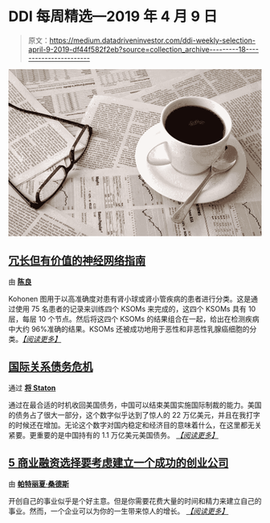 # DDI 每周精选—2019 年 4 月 9 日

> 原文：<https://medium.datadriveninvestor.com/ddi-weekly-selection-april-9-2019-df44f582f2eb?source=collection_archive---------18----------------------->

![](img/0f477c24011d8b93f332689171f14ff1.png)

## [冗长但有价值的神经网络指南](https://www.datadriveninvestor.com/2019/04/04/neural-networks/)

由 [**陈良**](https://www.datadriveninvestor.com/author/justin/)

Kohonen 图用于以高准确度对患有肾小球或肾小管疾病的患者进行分类。这是通过使用 75 名患者的记录来训练四个 KSOMs 来完成的，这四个 KSOMs 具有 10 层，每层 10 个节点。然后将这四个 KSOMs 的结果组合在一起，给出在检测疾病中大约 96%准确的结果。KSOMs 还被成功地用于恶性和非恶性乳腺癌细胞的分类。[*【阅读更多】*](https://www.datadriveninvestor.com/2019/04/04/neural-networks/)

## [国际关系债务危机](https://www.datadriveninvestor.com/2019/04/01/the-international-relations-debt-crisis/)

通过 [**将 Staton**](https://www.datadriveninvestor.com/author/willstaton/)

通过在最合适的时机收回美国债务，中国可以结束美国实施国际制裁的能力。美国的债务占了很大一部分，这个数字似乎达到了惊人的 22 万亿美元，并且在我打字的时候还在增加。无论这个数字对国内稳定和经济目的意味着什么，在这里都无关紧要。更重要的是中国持有的 1.1 万亿美元美国债务。 [*【阅读更多】*](https://www.datadriveninvestor.com/2019/04/01/the-international-relations-debt-crisis/)

## [**5 商业融资选择要考虑建立一个成功的创业公司**](https://www.datadriveninvestor.com/2019/04/08/business-financing/)

由 [**帕特丽夏·桑德斯**](https://www.datadriveninvestor.com/author/patriciasanders/)

开创自己的事业似乎是个好主意。但是你需要花费大量的时间和精力来建立自己的事业。然而，一个企业可以为你的一生带来惊人的增长。 [*【阅读更多】*](https://www.datadriveninvestor.com/2019/04/08/business-financing/)